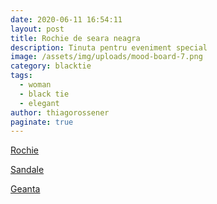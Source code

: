 ```yaml
---
date: 2020-06-11 16:54:11
layout: post
title: Rochie de seara neagra
description: Tinuta pentru eveniment special
image: /assets/img/uploads/mood-board-7.png
category: blacktie
tags:
  - woman
  - black tie
  - elegant
author: thiagorossener
paginate: true
---
```

[Rochie](http://bit.do/fFWxF)

[Sandale](http://bit.do/fFWxH)[](http://bit.do/fFWxM)

[Geanta](http://bit.do/fFWxM)